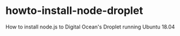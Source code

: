 # howto-install-node-droplet
How to install node.js to Digital Ocean's Droplet running Ubuntu 18.04
